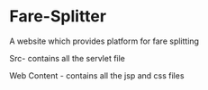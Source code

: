 # Fare-Splitter
A website which provides platform for fare splitting

Src- contains all the servlet file

Web Content - contains all the jsp and css files
